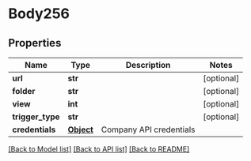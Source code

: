 # Body256

## Properties
Name | Type | Description | Notes
------------ | ------------- | ------------- | -------------
**url** | **str** |  | [optional] 
**folder** | **str** |  | [optional] 
**view** | **int** |  | [optional] 
**trigger_type** | **str** |  | [optional] 
**credentials** | [**Object**](Object.md) | Company API credentials | 

[[Back to Model list]](../README.md#documentation-for-models) [[Back to API list]](../README.md#documentation-for-api-endpoints) [[Back to README]](../README.md)

